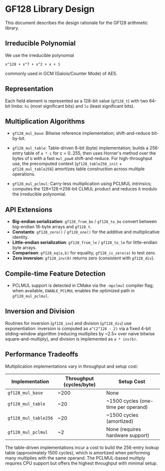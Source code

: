 # GF128 Library Design

This document describes the design rationale for the GF128 arithmetic library.

## Irreducible Polynomial

We use the irreducible polynomial
```
x^128 + x^7 + x^2 + x + 1
```
commonly used in GCM (Galois/Counter Mode) of AES.

## Representation

Each field element is represented as a 128-bit value (`gf128_t`)
with two 64-bit limbs: `hi` (most significant bits) and `lo` (least significant bits).

## Multiplication Algorithms

- `gf128_mul_base`: Bitwise reference implementation; shift-and-reduce bit-by-bit.
- `gf128_mul_table`: Table-driven 8-bit (byte) implementation; builds a 256-entry table of `a * c` for c = 0..255, then uses Horner's method over the bytes of `b` with a fast `mul_pow8` shift-and-reduce.
  For high-throughput use, the precomputed context (`gf128_table256_init` + `gf128_mul_table256`) amortizes table construction across multiple operations.
  
- `gf128_mul_pclmul`: Carry-less multiplication using PCLMUL intrinsics; computes the 128×128→256-bit CLMUL product and reduces it modulo the irreducible polynomial.

## API Extensions
- **Big-endian serialization**: `gf128_from_be` / `gf128_to_be` convert between big-endian 16-byte arrays and `gf128_t`.
- **Constants**: `gf128_zero()` / `gf128_one()` for the additive and multiplicative identity.
- **Little-endian serialization**: `gf128_from_le` / `gf128_to_le` for little-endian byte arrays.
- **Comparison**: `gf128_eq(a,b)` for equality, `gf128_is_zero(a)` to test zero.
- **Zero inversion**: `gf128_inv(0)` returns zero (consistent with `gf128_div`).

## Compile-time Feature Detection
- PCLMUL support is detected in CMake via the `-mpclmul` compiler flag; when available, `ENABLE_PCLMUL` enables the optimized path in `gf128_mul_pclmul`.
## Inversion and Division

Routines for inversion (`gf128_inv`) and division (`gf128_div`) use exponentiation: inversion is computed as `a^(2^128 - 2)` via a fixed 4-bit sliding-window algorithm (reducing multiplies by ~2.5× over naive bitwise square-and-multiply), and division is implemented as `a * inv(b)`.
## Performance Tradeoffs

Multiplication implementations vary in throughput and setup cost:

| Implementation      | Throughput (cycles/byte) | Setup Cost                         |
|---------------------|--------------------------|------------------------------------|
| `gf128_mul_base`    | ~200                     | None                               |
| `gf128_mul_table`   | ~20                      | ~1500 cycles (one-time per operand) |
| `gf128_mul_table256`| ~20                      | ~1500 cycles (amortized)           |
| `gf128_mul_pclmul`  | ~2                       | None (requires hardware support)   |

The table-driven implementations incur a cost to build the 256-entry lookup table (approximately 1500 cycles), which is amortized when performing many multiplies with the same operand.  The PCLMUL-based multiply requires CPU support but offers the highest throughput with minimal setup.